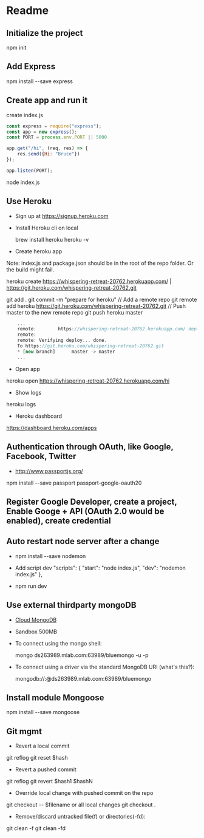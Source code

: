 # Readme

## Initialize the project

npm init

## Add Express

npm install --save express

## Create app and run it

create index.js

``` javascript
const express = require("express");
const app = new express();
const PORT = process.env.PORT || 5000

app.get("/hi", (req, res) => {
    res.send({Hi: "Bruce"})
});

app.listen(PORT);
```

node index.js

## Use Heroku

* Sign up at https://signup.heroku.com

* Install Heroku cli on local

    brew install heroku
    heroku -v

* Create heroku app

Note: index.js and package.json should be in the root of the repo folder. Or the build might fail.

heroku create
https://whispering-retreat-20762.herokuapp.com/ | https://git.heroku.com/whispering-retreat-20762.git

git add .
git commit -m "prepare for heroku"
// Add a remote repo
git remote add heroku https://git.heroku.com/whispering-retreat-20762.git
// Push master to the new remote repo
git push heroku master


``` javascript
    ...
    remote:        https://whispering-retreat-20762.herokuapp.com/ deployed to Heroku
    remote:
    remote: Verifying deploy... done.
    To https://git.heroku.com/whispering-retreat-20762.git
    * [new branch]      master -> master
    ...
```

* Open app

heroku open
https://whispering-retreat-20762.herokuapp.com/hi

* Show logs

heroku logs

* Heroku dashboard

https://dashboard.heroku.com/apps


## Authentication through OAuth, like Google, Facebook, Twitter

* http://www.passportjs.org/

npm install --save passport passport-google-oauth20

## Register Google Developer, create a project, Enable Googe + API (OAuth 2.0 would be enabled), create credential

## Auto restart node server after a change

* npm install --save nodemon
* Add script dev
  "scripts": {
    "start": "node index.js",
    "dev": "nodemon index.js"
  },

* npm run dev

## Use external thirdparty mongoDB

* [Cloud MongoDB](https://mlab.com/)
* Sandbox 500MB
* To connect using the mongo shell:

    mongo ds263989.mlab.com:63989/bluemongo -u <dbuser> -p <dbpassword>

* To connect using a driver via the standard MongoDB URI (what's this?):

    mongodb://<dbuser>:<dbpassword>@ds263989.mlab.com:63989/bluemongo

## Install module Mongoose

npm install --save mongoose

## Git mgmt

* Revert a local commit

git reflog
git reset $hash

* Revert a pushed commit

git reflog
git revert $hash1 $hashN

* Override local change with pushed commit on the repo

git checkout -- $filename 
or all local changes
git checkout .

* Remove/discard untracked file(f) or directories(-fd):

git clean -f
git clean -fd









